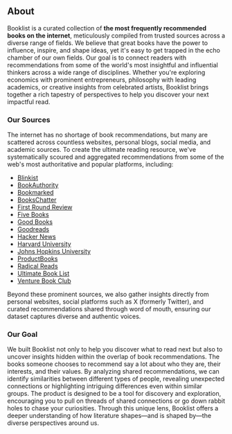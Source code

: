## About

Booklist is a curated collection of **the most frequently recommended books on the internet**, meticulously compiled from trusted sources across a diverse range of fields. We believe that great books have the power to influence, inspire, and shape ideas, yet it's easy to get trapped in the echo chamber of our own fields. Our goal is to connect readers with recommendations from some of the world's most insightful and influential thinkers across a wide range of disciplines. Whether you're exploring economics with prominent entrepreneurs, philosophy with leading academics, or creative insights from celebrated artists, Booklist brings together a rich tapestry of perspectives to help you discover your next impactful read.

### Our Sources

The internet has no shortage of book recommendations, but many are scattered across countless websites, personal blogs, social media, and academic sources. To create the ultimate reading resource, we've systematically scoured and aggregated recommendations from some of the web's most authoritative and popular platforms, including:

- [Blinkist](https://www.blinkist.com/)
- [BookAuthority](https://bookauthority.org/)
- [Bookmarked](https://www.bookmarked.club/)
- [BooksChatter](https://bookschatter.com/)
- [First Round Review](https://review.firstround.com/)
- [Five Books](https://fivebooks.com/)
- [Good Books](https://www.goodbooks.io/)
- [Goodreads](https://www.goodreads.com/)
- [Hacker News](https://news.ycombinator.com/)
- [Harvard University](https://news.harvard.edu/)
- [Johns Hopkins University](https://hub.jhu.edu/)
- [ProductBooks](https://www.productbooks.co/)
- [Radical Reads](https://radicalreads.com/)
- [Ultimate Book List](https://ultimatebooklist.com/)
- [Venture Book Club](https://www.venturebookclub.com/)

Beyond these prominent sources, we also gather insights directly from personal websites, social platforms such as X (formerly Twitter), and curated recommendations shared through word of mouth, ensuring our dataset captures diverse and authentic voices.

### Our Goal

We built Booklist not only to help you discover what to read next but also to uncover insights hidden within the overlap of book recommendations. The books someone chooses to recommend say a lot about who they are, their interests, and their values. By analyzing shared recommendations, we can identify similarities between different types of people, revealing unexpected connections or highlighting intriguing differences even within similar groups. The product is designed to be a tool for discovery and exploration, encouraging you to pull on threads of shared connections or go down rabbit holes to chase your curiosities. Through this unique lens, Booklist offers a deeper understanding of how literature shapes—and is shaped by—the diverse perspectives around us.
